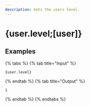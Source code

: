 ```yaml
---
description: Gets the users level.
---
```

# {user.level;[user]}
## Examples
{% tabs %}
{% tab title="Input" %}
```text
{user.level}
```
{% endtab %}
{% tab title="Output" %}
```text
1
```
{% endtab %}
{% endtabs %}